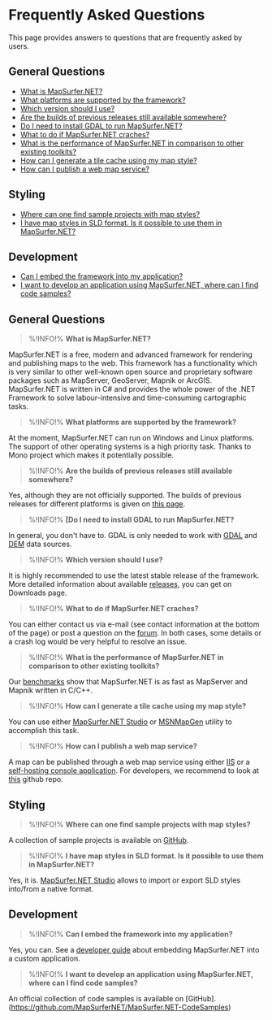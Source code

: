 # Frequently Asked Questions

This page provides answers to questions that are frequently asked by users.

## General Questions 

- [What is MapSurfer.NET?](#What)
- [What platforms are supported by the framework?](#WhatOS)
- [Which version should I use?](#WhichVersion)
- [Are the builds of previous releases still available somewhere?](#PreviousBuilds)
- [Do I need to install GDAL to run MapSurfer.NET?](#GDALInstall)
- [What to do if MapSurfer.NET craches?](#WhatTodoIfCrashes)
- [What is the performance of MapSurfer.NET in comparison to other existing toolkits?](#WhatIsPerformance)
- [How can I generate a tile cache using my map style?](#GenTileCache)
- [How can I publish a web map service?](#PublishWebService)

## Styling 

- [Where can one find sample projects with map styles?](#WhereSampleProjects)
- [I have map styles in SLD format. Is it possible to use them in MapSurfer.NET?](#SLDStyles)

## Development 

- [Can I embed the framework into my application?](#CanEmbed)
- [I want to develop an application using MapSurfer.NET, where can I find code samples?](#WhereCodeSamples)

## General Questions 
>%!INFO!% <strong id="What">What is MapSurfer.NET?</strong>

MapSurfer.NET is a free, modern and advanced framework for rendering and publishing maps to the web. This framework has a functionality which is very similar to other well-known open source and proprietary software packages such as MapServer, GeoServer, Mapnik or ArcGIS. MapSurfer.NET is written in C# and provides the whole power of the .NET Framework to solve labour-intensive and time-consuming cartographic tasks.

>%!INFO!% <strong id="WhatOS">What platforms are supported by the framework?</strong>

At the moment, MapSurfer.NET can run on Windows and Linux platforms. The support of other operating systems is a high priority task. Thanks to Mono project which makes it potentially possible.

>%!INFO!% <strong id="PreviousBuilds">Are the builds of previous releases still available somewhere?</strong>

Yes, although they are not officially supported. The builds of previous releases for different platforms is given on [this page](/releases).

>%!INFO!% <strong id="GDALInstall"> [Do I need to install GDAL to run MapSurfer.NET?</strong>

In general, you don't have to. GDAL is only needed to work with [GDAL](usermanual/datasources/raster/gdal.md) and [DEM](usermanual/datasources/raster/dem.md) data sources.

>%!INFO!% <strong id="WhichVersion">Which version should I use?</strong>

It is highly recommended to use the latest stable release of the framework. More detailed information about available [releases](release-notes.md), you can get on Downloads page.

>%!INFO!% <strong id="WhatTodoIfCrashes">What to do if MapSurfer.NET craches?</strong>

You can either contact us via e-mail (see contact information at the bottom of the page) or post a question on the [forum](https://groups.google.com/forum/#!forum/mapsurfer-net). In both cases, some details or a crash log would be very helpful to resolve an issue.

>%!INFO!% <strong id="WhatIsPerformance">What is the performance of MapSurfer.NET in comparison to other existing toolkits?</strong>

Our [benchmarks](http://mapsurfernet.com/blog/benchmarking-mapping-toolkits-in-tile-seeding) show that MapSurfer.NET is as fast as MapServer and Mapnik written in C/C++.

>%!INFO!% <strong id="GenTileCache">How can I generate a tile cache using my map style?</strong>

You can use either [MapSurfer.NET Studio](/usermanual/tools/msnstudio/export-tile-cache.md) or [MSNMapGen](/usermanual/tools/msnmapgen.md) utility to accomplish this task.

>%!INFO!% <strong id="PublishWebService">How can I publish a web map service?</strong>

A map can be published through a web map service using either [IIS](usermanual/webservices/running-webservice-using-iis75) or a [self-hosting console application](usermanual/webservices/self-hosting-webservice-nancy). For developers, we recommend to look at [this](https://github.com/MapSurferNET/MapSurfer.NET-Web) github repo.


## Styling 

>%!INFO!% <strong id="WhereSampleProjects">Where can one find sample projects with map styles?</strong>

A collection of sample projects is available on [GitHub](https://github.com/MapSurferNET/MapSurfer.NET-Examples).

>%!INFO!% <strong id="SLDStyles">I have map styles in SLD format. Is it possible to use them in MapSurfer.NET?</strong>

Yes, it is. [MapSurfer.NET Studio](/usermanual/tools/msnstudio/export-import-styles.md) allows to import or export SLD styles into/from a native format. 

## Development 

>%!INFO!% <strong id="CanEmbed">Can I embed the framework into my application?</strong>

Yes, you can. See a [developer guide](devmanual/embedding-msn-in-custom-application.md) about embedding MapSurfer.NET into a custom application.

>%!INFO!% <strong id="WhereCodeSamples">I want to develop an application using MapSurfer.NET, where can I find code samples?</strong>

An official collection of code samples is available on [GitHub]. (https://github.com/MapSurferNET/MapSurfer.NET-CodeSamples)
